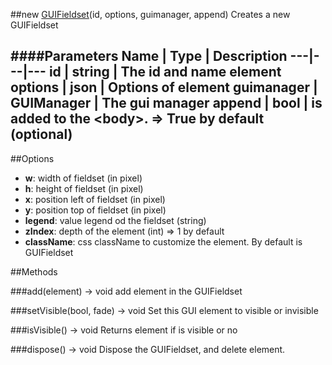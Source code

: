 ##new [GUIFieldset](#)(id, options, guimanager, append)
Creates a new GUIFieldset

####Parameters
Name | Type | Description
---|---|---
**id** | string | The id and name element
**options** | json | Options of element
**guimanager** | GUIManager | The gui manager
**append** | bool | is added to the &lt;body&gt;. =&gt; True by default (optional)
---

##Options

* **w**: width of fieldset (in pixel)
* **h**: height of fieldset (in pixel)
* **x**: position left of fieldset (in pixel)
* **y**: position top of fieldset (in pixel)
* **legend**: value legend od the fieldset (string)
* **zIndex**: depth of the element (int) =&gt; 1 by default
* **className**: css className to customize the element. By default is GUIFieldset

##Methods

###add(element) → void
add element in the GUIFieldset

###setVisible(bool, fade) → void
Set this GUI element to visible or invisible

###isVisible() → void
Returns element if is visible or no

###dispose() → void
Dispose the GUIFieldset, and delete element.
